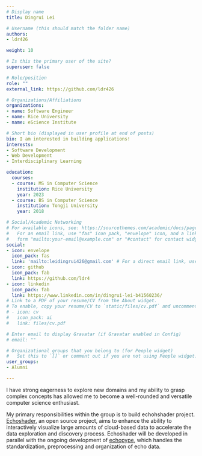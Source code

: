 ```yaml
---
# Display name
title: Dingrui Lei

# Username (this should match the folder name)
authors:
- ldr426

weight: 10

# Is this the primary user of the site?
superuser: false

# Role/position
role: ""
external_link: https://github.com/ldr426

# Organizations/Affiliations
organizations:
- name: Software Engineer
- name: Rice University
- name: eScience Institute

# Short bio (displayed in user profile at end of posts)
bio: I am interested in building applications!
interests:
- Software Development
- Web Development
- Interdisciplinary Learning 

education:
  courses:
  - course: MS in Computer Science
    institution: Rice University
    year: 2023
  - course: BS in Computer Science
    institution: Tongji University
    year: 2018

# Social/Academic Networking
# For available icons, see: https://sourcethemes.com/academic/docs/page-builder/#icons
#   For an email link, use "fas" icon pack, "envelope" icon, and a link in the
#   form "mailto:your-email@example.com" or "#contact" for contact widget.
social:
- icon: envelope
  icon_pack: fas
  link: 'mailto:leidingrui426@gmail.com' # For a direct email link, use "mailto:test@example.org".
- icon: github
  icon_pack: fab
  link: https://github.com/ldr4
- icon: linkedin
  icon_pack: fab
  link: https://www.linkedin.com/in/dingrui-lei-b41560236/
# Link to a PDF of your resume/CV from the About widget.
# To enable, copy your resume/CV to `static/files/cv.pdf` and uncomment the lines below.
# - icon: cv
#   icon_pack: ai
#   link: files/cv.pdf

# Enter email to display Gravatar (if Gravatar enabled in Config)
# email: ""

# Organizational groups that you belong to (for People widget)
#   Set this to `[]` or comment out if you are not using People widget.
user_groups:
- Alumni

---
```

I have strong eagerness to explore new domains and my ability to grasp complex concepts has allowed me to become a well-rounded and versatile computer science enthusiast.

My primary responsibilities within the group is to build echohshader project. [Echoshader](https://github.com/OSOceanAcoustics/echoshader), an open source project, aims to enhance the ability to interactively visualize large amounts of cloud-based data to accelerate the data exploration and discovery process. Echoshader will be developed in parallel with the ongoing development of [echopype](https://echopype.readthedocs.io/en/stable/#), which handles the standardization, preprocessing and organization of echo data.
